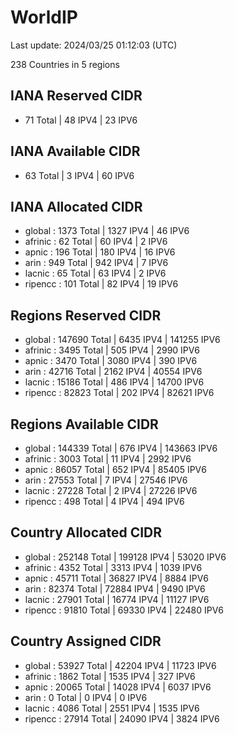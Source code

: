 # WorldIP

Last update: 2024/03/25 01:12:03 (UTC)

238 Countries in 5 regions

## IANA Reserved CIDR

- 71 Total | 48 IPV4 | 23 IPV6

## IANA Available CIDR

- 63 Total | 3 IPV4 | 60 IPV6

## IANA Allocated CIDR

- global : 1373 Total | 1327 IPV4 | 46 IPV6
- afrinic : 62 Total | 60 IPV4 | 2 IPV6
- apnic : 196 Total | 180 IPV4 | 16 IPV6
- arin : 949 Total | 942 IPV4 | 7 IPV6
- lacnic : 65 Total | 63 IPV4 | 2 IPV6
- ripencc : 101 Total | 82 IPV4 | 19 IPV6

## Regions Reserved CIDR

- global : 147690 Total | 6435 IPV4 | 141255 IPV6
- afrinic : 3495 Total | 505 IPV4 | 2990 IPV6
- apnic : 3470 Total | 3080 IPV4 | 390 IPV6
- arin : 42716 Total | 2162 IPV4 | 40554 IPV6
- lacnic : 15186 Total | 486 IPV4 | 14700 IPV6
- ripencc : 82823 Total | 202 IPV4 | 82621 IPV6

## Regions Available CIDR

- global : 144339 Total | 676 IPV4 | 143663 IPV6
- afrinic : 3003 Total | 11 IPV4 | 2992 IPV6
- apnic : 86057 Total | 652 IPV4 | 85405 IPV6
- arin : 27553 Total | 7 IPV4 | 27546 IPV6
- lacnic : 27228 Total | 2 IPV4 | 27226 IPV6
- ripencc : 498 Total | 4 IPV4 | 494 IPV6

## Country Allocated CIDR

- global : 252148 Total | 199128 IPV4 | 53020 IPV6
- afrinic : 4352 Total | 3313 IPV4 | 1039 IPV6
- apnic : 45711 Total | 36827 IPV4 | 8884 IPV6
- arin : 82374 Total | 72884 IPV4 | 9490 IPV6
- lacnic : 27901 Total | 16774 IPV4 | 11127 IPV6
- ripencc : 91810 Total | 69330 IPV4 | 22480 IPV6

## Country Assigned CIDR

- global : 53927 Total | 42204 IPV4 | 11723 IPV6
- afrinic : 1862 Total | 1535 IPV4 | 327 IPV6
- apnic : 20065 Total | 14028 IPV4 | 6037 IPV6
- arin : 0 Total | 0 IPV4 | 0 IPV6
- lacnic : 4086 Total | 2551 IPV4 | 1535 IPV6
- ripencc : 27914 Total | 24090 IPV4 | 3824 IPV6
